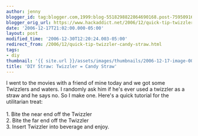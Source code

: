 ```yaml
---
author: jenny
blogger_id: tag:blogger.com,1999:blog-5518298822864690168.post-759509161005866264
blogger_orig_url: https://www.hackaddict.net/2006/12/quick-tip-twizzler-candy-straw.html
date: '2006-12-17T21:02:00.000-05:00'
layout: post
modified_time: '2006-12-30T12:20:24.003-05:00'
redirect_from: /2006/12/quick-tip-twizzler-candy-straw.html
tags:
- diy
thumbnail: '{{ site.url }}/assets/images/thumbnails/2006-12-17-image-0000.jpg'
title: 'DIY Straw: Twizzler = Candy Straw'
---
```


<img alt="" border="0" id="BLOGGER_PHOTO_ID_5009683485887007266" src="{{ site.url }}/assets/images/posts/2006-12-17-image-0000.jpg" style="margin: 0pt 0pt 10px 10px; float: right; "/>I went to the movies with a friend of mine today and we got some Twizzlers and waters.  I randomly ask him if he's ever used a twizzler as a straw and he says no. So I make one.  Here's a quick tutorial for the utilitarian treat:<br/><br/>1. Bite the near end off the Twizzler<br/>2. Bite the far end off the Twizzler<br/>3.  Insert Twizzler into beverage and enjoy.